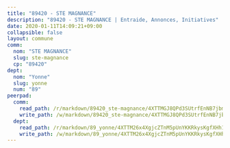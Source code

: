 ```yaml
---
title: "89420 - STE MAGNANCE"
description: "89420 - STE MAGNANCE | Entraide, Annonces, Initiatives"
date: 2020-01-11T14:09:21+09:00
collapsible: false
layout: commune
comm:
  nom: "STE MAGNANCE"
  slug: ste-magnance
  cp: "89420"
dept:
  nom: "Yonne"
  slug: yonne
  num: "89"
peerpad:
  comm:
    read_path: /r/markdown/89420_ste-magnance/4XTTMGJ8QPd3SUtrfEnNB7jbmi4ZsTjmZcPQpYDubWhbPjU7A
    write_path: /w/markdown/89420_ste-magnance/4XTTMGJ8QPd3SUtrfEnNB7jbmi4ZsTjmZcPQpYDubWhbPjU7A-K3TgUK2dDzSgJih1reF4vamr469vatjpUe15JtD6uJVYivE16GovwKF2FdcxxM5haztsx9nKnQLDeVqgFuGXUCYHLqemUsSCGsX8F4FLJ47KFMDPNiH62gY4msM3uTAmDWUMjSeC
  dept:
    read_path: /r/markdown/89_yonne/4XTTM26x4XgjcZTnM5pUnYKKRkysKgfXHh1wiigoPHqn9LDKB
    write_path: /w/markdown/89_yonne/4XTTM26x4XgjcZTnM5pUnYKKRkysKgfXHh1wiigoPHqn9LDKB-K3TgU4xaMVqzoRnPJNyddApuMoWvJyHL35bzooauYvdhG3MLg3ikjpoueq9BDtqVP4hJBQxpPxix2gohzXyST9tZPnEkyXpDMdHiAFpx7EU6e8WgvFk7NPsBQepM8o13bG9dyqq7
---
```


